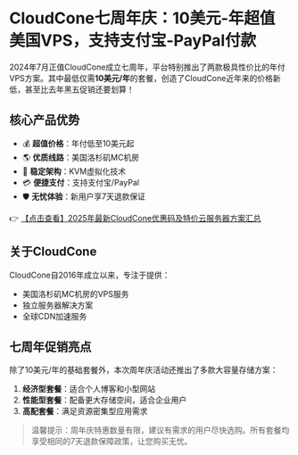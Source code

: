 # CloudCone七周年庆：10美元-年超值美国VPS，支持支付宝-PayPal付款

2024年7月正值CloudCone成立七周年，平台特别推出了两款极具性价比的年付VPS方案。其中最低仅需**10美元/年**的套餐，创造了CloudCone近年来的价格新低，甚至比去年黑五促销还要划算！

## 核心产品优势
- 💰 **超值价格**：年付低至10美元起
- 🌎 **优质线路**：美国洛杉矶MC机房
- 🔧 **稳定架构**：KVM虚拟化技术
- 💳 **便捷支付**：支持支付宝/PayPal
- 🛡️ **无忧体验**：新用户享7天退款保证

👉 [【点击查看】2025年最新CloudCone优惠码及特价云服务器方案汇总](https://bit.ly/Cloudcone)

## 关于CloudCone
CloudCone自2016年成立以来，专注于提供：
- 美国洛杉矶MC机房的VPS服务
- 独立服务器解决方案
- 全球CDN加速服务

## 七周年促销亮点
除了10美元/年的基础套餐外，本次周年庆活动还推出了多款大容量存储方案：
1. **经济型套餐**：适合个人博客和小型网站
2. **性能型套餐**：配备更大存储空间，适合企业用户
3. **高配套餐**：满足资源密集型应用需求

> 温馨提示：周年庆特惠数量有限，建议有需求的用户尽快选购。所有套餐均享受相同的7天退款保障政策，让您购买无忧。